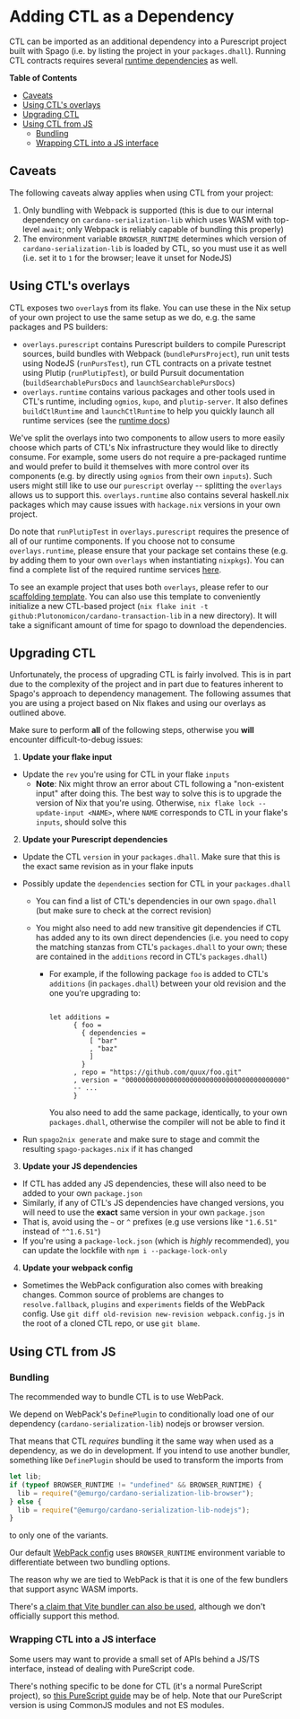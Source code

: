 # Adding CTL as a Dependency

CTL can be imported as an additional dependency into a Purescript project built with Spago (i.e. by listing the project in your `packages.dhall`). Running CTL contracts requires several [runtime dependencies](./runtime.md) as well.

**Table of Contents**
<!-- START doctoc generated TOC please keep comment here to allow auto update -->
<!-- DON'T EDIT THIS SECTION, INSTEAD RE-RUN doctoc TO UPDATE -->

- [Caveats](#caveats)
- [Using CTL's overlays](#using-ctls-overlays)
- [Upgrading CTL](#upgrading-ctl)
- [Using CTL from JS](#using-ctl-from-js)
  - [Bundling](#bundling)
  - [Wrapping CTL into a JS interface](#wrapping-ctl-into-a-js-interface)

<!-- END doctoc generated TOC please keep comment here to allow auto update -->

## Caveats

The following caveats alway applies when using CTL from your project:

1. Only bundling with Webpack is supported (this is due to our internal dependency on `cardano-serialization-lib` which uses WASM with top-level `await`; only Webpack is reliably capable of bundling this properly)
2. The environment variable `BROWSER_RUNTIME` determines which version of `cardano-serialization-lib` is loaded by CTL, so you must use it as well (i.e. set it to `1` for the browser; leave it unset for NodeJS)

## Using CTL's overlays

CTL exposes two `overlay`s from its flake. You can use these in the Nix setup of your own project to use the same setup as we do, e.g. the same packages and PS builders:

- `overlays.purescript` contains Purescript builders to compile Purescript sources, build bundles with Webpack (`bundlePursProject`), run unit tests using NodeJS (`runPursTest`), run CTL contracts on a private testnet using Plutip (`runPlutipTest`), or build Pursuit documentation (`buildSearchablePursDocs` and `launchSearchablePursDocs`)
- `overlays.runtime` contains various packages and other tools used in CTL's runtime, including `ogmios`, `kupo`, and `plutip-server`. It also defines `buildCtlRuntime` and `launchCtlRuntime` to help you quickly launch all runtime services (see the [runtime docs](./runtime.md))

We've split the overlays into two components to allow users to more easily choose which parts of CTL's Nix infrastructure they would like to directly consume. For example, some users do not require a pre-packaged runtime and would prefer to build it themselves with more control over its components (e.g. by directly using `ogmios` from their own `inputs`). Such users might still like to use our `purescript` overlay -- splitting the `overlays` allows us to support this. `overlays.runtime` also contains several haskell.nix packages which may cause issues with `hackage.nix` versions in your own project.

Do note that `runPlutipTest` in `overlays.purescript` requires the presence of all of our runtime components. If you choose not to consume `overlays.runtime`, please ensure that your package set contains these (e.g. by adding them to your own `overlays` when instantiating `nixpkgs`). You can find a complete list of the required runtime services [here](./plutip-testing.md#architecture).

To see an example project that uses both `overlays`, please refer to our [scaffolding template](../templates/ctl-scaffold/flake.nix). You can also use this template to conveniently initialize a new CTL-based project (`nix flake init -t github:Plutonomicon/cardano-transaction-lib` in a new directory). It will take a significant amount of time for spago to download the dependencies.

## Upgrading CTL

Unfortunately, the process of upgrading CTL is fairly involved. This is in part due to the complexity of the project and in part due to features inherent to Spago's approach to dependency management. The following assumes that you are using a project based on Nix flakes and using our overlays as outlined above.

Make sure to perform **all** of the following steps, otherwise you **will** encounter difficult-to-debug issues:

1. **Update your flake input**

- Update the `rev` you're using for CTL in your flake `inputs`
  - **Note**: Nix might throw an error about CTL following a "non-existent input" after doing this. The best way to solve this is to upgrade the version of Nix that you're using. Otherwise, `nix flake lock --update-input <NAME>`, where `NAME` corresponds to CTL in your flake's `inputs`, should solve this

2. **Update your Purescript dependencies**

- Update the CTL `version` in your `packages.dhall`. Make sure that this is the exact same revision as in your flake inputs
- Possibly update the `dependencies` section for CTL in your `packages.dhall`

  - You can find a list of CTL's dependencies in our own `spago.dhall` (but make sure to check at the correct revision)
  - You might also need to add new transitive git dependencies if CTL has added any to its own direct dependencies (i.e. you need to copy the matching stanzas from CTL's `packages.dhall` to your own; these are contained in the `additions` record in CTL's `packages.dhall`)

    - For example, if the following package `foo` is added to CTL's `additions` (in `packages.dhall`) between your old revision and the one you're upgrading to:

      ```dhall

      let additions =
            { foo =
              { dependencies =
                [ "bar"
                , "baz"
                ]
              }
            , repo = "https://github.com/quux/foo.git"
            , version = "0000000000000000000000000000000000000000"
            -- ...
            }
      ```

      You also need to add the same package, identically, to your own `packages.dhall`, otherwise the compiler will not be able to find it

- Run `spago2nix generate` and make sure to stage and commit the resulting `spago-packages.nix` if it has changed

3. **Update your JS dependencies**

- If CTL has added any JS dependencies, these will also need to be added to your own `package.json`
- Similarly, if any of CTL's JS dependencies have changed versions, you will need to use the **exact** same version in your own `package.json`
- That is, avoid using the `~` or `^` prefixes (e.g use versions like `"1.6.51"` instead of `"^1.6.51"`)
- If you're using a `package-lock.json` (which is _highly_ recommended), you can update the lockfile with `npm i --package-lock-only`

4. **Update your webpack config**

- Sometimes the WebPack configuration also comes with breaking changes. Common source of problems are changes to `resolve.fallback`, `plugins` and `experiments` fields of the WebPack config. Use `git diff old-revision new-revision webpack.config.js` in the root of a cloned CTL repo, or use `git blame`.

## Using CTL from JS

### Bundling

The recommended way to bundle CTL is to use WebPack.

We depend on WebPack's `DefinePlugin` to conditionally load one of our dependency (`cardano-serialization-lib`) nodejs or browser version.

That means that CTL _requires_ bundling it the same way when used as a dependency, as we do in development. If you intend to use another bundler, something like `DefinePlugin` should be used to transform the imports from

```javascript
let lib;
if (typeof BROWSER_RUNTIME != "undefined" && BROWSER_RUNTIME) {
  lib = require("@emurgo/cardano-serialization-lib-browser");
} else {
  lib = require("@emurgo/cardano-serialization-lib-nodejs");
}
```

to only one of the variants.

Our default [WebPack config](../webpack.config.js) uses `BROWSER_RUNTIME` environment variable to differentiate between two bundling options.

The reason why we are tied to WebPack is that it is one of the few bundlers that support async WASM imports.

There's [a claim that Vite bundler can also be used](https://github.com/Plutonomicon/cardano-transaction-lib/issues/79#issuecomment-1257036068), although we don't officially support this method.

### Wrapping CTL into a JS interface

Some users may want to provide a small set of APIs behind a JS/TS interface, instead of dealing with PureScript code.

There's nothing specific to be done for CTL (it's a normal PureScript project), so [this PureScript guide](https://book.purescript.org/chapter10.html#calling-purescript-from-javascript) may be of help. Note that our PureScript version is using CommonJS modules and not ES modules.
